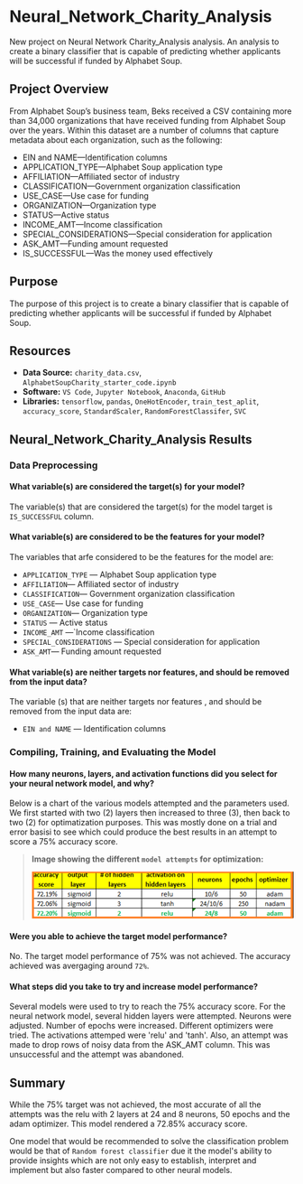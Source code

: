 # Neural_Network_Charity_Analysis
New project on Neural Network Charity_Analysis analysis. An analysis to create a binary classifier that is capable of predicting whether applicants will be successful if funded by Alphabet Soup.

## Project Overview
From Alphabet Soup’s business team, Beks received a CSV containing more than 34,000 organizations that have received funding from Alphabet Soup over the years. Within this dataset are a number of columns that capture metadata about each organization, such as the following:

- EIN and NAME—Identification columns
- APPLICATION_TYPE—Alphabet Soup application type
- AFFILIATION—Affiliated sector of industry
- CLASSIFICATION—Government organization classification
- USE_CASE—Use case for funding
- ORGANIZATION—Organization type
- STATUS—Active status
- INCOME_AMT—Income classification
- SPECIAL_CONSIDERATIONS—Special consideration for application
- ASK_AMT—Funding amount requested
- IS_SUCCESSFUL—Was the money used effectively

## Purpose
The purpose of this project is to create a binary classifier that is capable of predicting whether applicants will be successful if funded by Alphabet Soup.

## Resources
- **Data Source:** `charity_data.csv`, `AlphabetSoupCharity_starter_code.ipynb`
- **Software:** `VS Code`, `Jupyter Notebook`, `Anaconda`, `GitHub`
- **Libraries:** `tensorflow`, `pandas`, `OneHotEncoder`, `train_test_aplit`, `accuracy_score`, `StandardScaler`, `RandomForestClassifer`, `SVC`

## Neural_Network_Charity_Analysis Results

### Data Preprocessing
#### What variable(s) are considered the target(s) for your model?
The variable(s) that are considered the target(s) for the model target is `IS_SUCCESSFUL` column.

#### What variable(s) are considered to be the features for your model?
The variables that arfe considered to be the features for the model are:
- `APPLICATION_TYPE` — Alphabet Soup application type
- `AFFILIATION`— Affiliated sector of industry
- `CLASSIFICATION`— Government organization classification
- `USE_CASE`— Use case for funding
- `ORGANIZATION`— Organization type
- `STATUS` — Active status
- `INCOME_AMT` —`Income classification
- `SPECIAL_CONSIDERATIONS` — Special consideration for application
- `ASK_AMT`— Funding amount requested

#### What variable(s) are neither targets nor features, and should be removed from the input data?
The variable (s) that are neither targets nor features , and should be removed from the input data are:
- `EIN and NAME` — Identification columns

### Compiling, Training, and Evaluating the Model

#### How many neurons, layers, and activation functions did you select for your neural network model, and why?
Below is a chart of the various models attempted and the parameters used. We first started with two (2) layers then increased to three (3), then back to two (2) for optimatization purposes. This was mostly done on a trial and error basisi to see which could produce the best results in an attempt to score a 75% accuracy score.

>**Image showing the different `model attempts` for optimization:**
>
>![model_attempt](./Resources/model_attempt.png)

#### Were you able to achieve the target model performance?
No. The target model performance of 75% was not achieved. The accuracy achieved was avergaging around `72%`.

#### What steps did you take to try and increase model performance?
Several models were used to try to reach the 75% accuracy score. For the neural network model, several hidden layers were attempted. Neurons were adjusted. Number of epochs were increased. Different optimizers were tried. The activations attemped were 'relu' and 'tanh'. Also, an attempt was made to drop rows of noisy data from the ASK_AMT column. This was unsuccessful and the attempt was abandoned.

## Summary
While the 75% target was not achieved, the most accurate of all the attempts was the relu with 2 layers at 24 and 8 neurons, 50 epochs and the adam optimizer. This model rendered a 72.85% accuracy score.

One model that would be recommended to solve the classification problem would be that of `Random forest classifier` due it the model's ability to provide insights which are not only easy to establish, interpret and implement but also faster compared to other neural models.